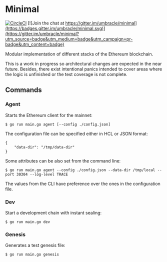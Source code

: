 # Minimal

[![CircleCI](https://circleci.com/gh/umbracle/minimal.svg?style=svg)](https://circleci.com/gh/umbracle/minimal)
[![Join the chat at https://gitter.im/umbracle/minimal](https://badges.gitter.im/umbracle/minimal.svg)](https://gitter.im/umbracle/minimal?utm_source=badge&utm_medium=badge&utm_campaign=pr-badge&utm_content=badge)

Modular implementation of different stacks of the Ethereum blockchain.

This is a work in progress so architectural changes are expected in the near future. Besides, there exist intentional panics intended to cover areas where the logic is unfinished or the test coverage is not complete.

## Commands

### Agent

Starts the Ethereum client for the mainnet:

```
$ go run main.go agent [--config ./config.json]
```

The configuration file can be specified either in HCL or JSON format:

```
{
    "data-dir": "/tmp/data-dir"
}
```

Some attributes can be also set from the command line:

```
$ go run main.go agent --config ./config.json --data-dir /tmp/local --port 30304 --log-level TRACE
```

The values from the CLI have preference over the ones in the configuration file.

### Dev

Start a development chain with instant sealing:

```
$ go run main.go dev
```

### Genesis

Generates a test genesis file:

```
$ go run main.go genesis
```

